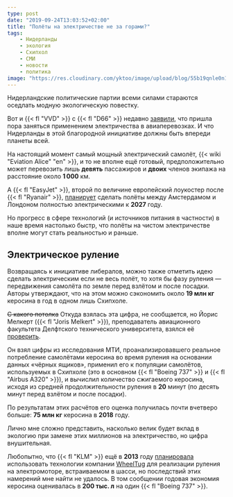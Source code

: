 ```yaml
---
type: post
date: "2019-09-24T13:03:52+02:00"
title: "Полёты на электричестве не за горами?"
tags:
    - Нидерланды
    - экология
    - Схипхол
    - СМИ
    - новости
    - политика
image: "https://res.cloudinary.com/yktoo/image/upload/blog/55b19qnle0n13055.jpg"
---
```


Нидерландские политические партии всеми силами стараются оседлать модную экологическую повестку.

Вот и {{< fl "VVD" >}} с {{< fl "D66" >}} недавно [заявили](https://nos.nl/artikel/2301201-vvd-en-d66-nederland-moet-koploper-elektrisch-vliegen-worden.html), что пришла пора заняться применением электричества в авиаперевозках. И что Нидерланды в этой благородной инициативе должны быть впереди планеты всей.

<!--more-->

На настоящий момент самый мощный электрический самолёт, {{< wiki "Eviation Alice" "en" >}}, и то не вполне ещё готовый, предположительно может перевозить лишь **девять** пассажиров и **двоих** членов экипажа на расстояние около **1 000** км.

А {{< fl "EasyJet" >}}, второй по величине европейский лоукостер после {{< fl "Ryanair" >}}, [планирует](https://www.reuters.com/article/easyjet-ceo-electric/easyjet-makes-progress-with-electric-aircraft-plan-idUSL8N1X93FY) сделать полёты между Амстердамом и Лондоном полностью электрическими к **2027** году.

Но прогресс в сфере технологий (и источников питания в частности) в наше время настолько быстр, что полёты на чистом электричестве вполне могут стать реальностью и раньше.

## Электрическое руление

Возвращаясь к инициативе либералов, можно также отметить идею сделать электрическим если не весь полёт, то хотя бы фазу руления — передвижения самолёта по земле перед взлётом и после посадки. Авторы утверждают, что на этом можно сэкономить около **19 млн кг** керосина в год в одном лишь Схипхоле.

~~С какого потолка~~ Откуда взялась эта цифра, не сообщается, но Йорис Мелкерт ({{< fl "Joris Melkert" >}}), преподаватель авиационного факультета Делфтского технического университета, взялся её [проверить](https://www.nporadio1.nl/radio-eenvandaag/onderwerpen/512937-feit-of-fictie-elektrisch-taxien-scheelt-19-miljoen-liter-kerosine).

Он взял цифры из исследования МТИ, проанализировавшего реальное потребление самолётами керосина во время руления на основании данных «чёрных ящиков», применил его к популяции самолётов, используемых в Схипхоле (это в основном {{< fl "Boeing 737" >}} и {{< fl "Airbus A320" >}}), и вычислил количество сжигаемого керосина, исходя из средней продолжительности руления в **20** минут (по десять минут перед взлётом и после посадки).

По результатам этих расчётов его оценка получилась почти вчетверо больше: **75 млн кг** керосина в **2018** году.

Лично мне сложно представить, насколько велик будет вклад в экологию при замене этих миллионов на электричество, но цифра внушительная.

Любопытно, что {{< fl "KLM" >}} ещё в **2013** году [планировала](https://klmtakescare.com/nl/content/elektrisch-taxi-n-zuiniger-en-stiller-) использовать технологии компании [WheelTug](http://www.wheeltug.com/) для реализации руления на электромоторе, встраиваемом в шасси, но последствий этих намерений мне найти не удалось. В том сообщении годовая экономия керосина оценивалась в **200 тыс. л** на один {{< fl "Boeing 737" >}}.
